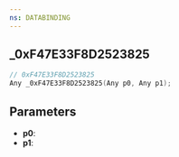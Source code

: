 ```yaml
---
ns: DATABINDING
---
```

## _0xF47E33F8D2523825

```c
// 0xF47E33F8D2523825
Any _0xF47E33F8D2523825(Any p0, Any p1);
```

## Parameters
* **p0**:
* **p1**:
